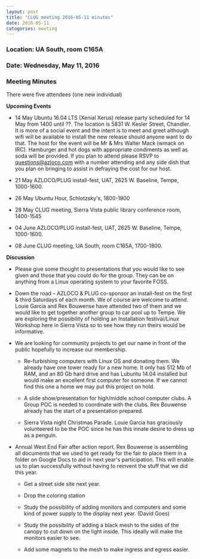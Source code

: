 ```yaml
---
layout: post
title: "CLUG meeting 2016-05-11 minutes"
date: 2016-05-11
catogories: meeting
---
```

### Location: UA South, room C165A

### Date: Wednesday, May 11, 2016

### Meeting Minutes

There were five attendees (one new individual)

**Upcoming Events**

 * 14 May Ubuntu 16.04 LTS (Xenial Xerus) release party scheduled for 14 May from 1400 until ??.  The location is 5831 W. Kesler Street, Chandler.  It is more of a social event and the intent is to meet and greet although wifi will be available to install the new release should anyone want to do that.  The host for the event will be Mr & Mrs Walter Mack  (wmack on IRC).  Hamburger and hot dogs with appropriate condiments as well as soda will be provided.  If you plan to attend please RSVP to questions@azloco.com with a number attending and any side dish that you plan on bringing to assist in defraying the cost for our host.
 
 * 21 May AZLOCO/PLUG install-fest, UAT, 2625 W. Baseline, Tempe, 1000-1600.
 
 * 26 May Ubuntu Hour, Schlotzsky's, 1800-1900
 
 * 28 May CLUG meeting, Sierra Vista public library conference room, 1400-1545
 
 * 04 June AZLOCO/PLUG install-fest, UAT, 2625 W. Baseline, Tempe, 1000-1600.
 
 * 08 June CLUG meeting, UA South, room C165A, 1700-1800.
  
 **Discussion**

  * Please give some thought to presentations that you would like to see given and those that you could do for the group.  They
  can be on anything from a Linux operating system to your favorite FOSS.

  * Down the road – AZLOCO & PLUG co-sponsor an install-fest on the first & third Saturdays of each month.  We of course are
  welcome to attend.  Louie Garcia and Rex Bouwense have attended two of them and we would like to get together another group
  to car pool up to Tempe.  We are exploring the possibility of holding an Installation festival/Linux Workshop here in Sierra
  Vista so to see how they run theirs would be informative.

  * We are looking for community projects to get our name in front of the public hopefully to increase our membership.
  
     * Re-furbishing computers with Linux OS and donating them.  We already have one tower ready for a new home.  It only has 512 Mb of RAM, and an 80 Gb hard drive and has Lubuntu 14.04 installed but would make an excellent first computer for someone.  If we cannot find this one a home we may put this project on hold.
    
     * A slide show/presentation for high/middle school computer clubs.  A Group POC is needed to coordinate with the clubs.  Rex Bouwense already has the start of a presentation prepared.

     * Sierra Vista night Christmas Parade.  Louie Garcia has graciously volunteered to be the POC since he has this innate desire to dress up as a penguin.
    
  * Annual West End Fair after action report.  Rex Bouwense is assembling all documents that we used to get ready for the fair to place them in a folder on Google Docs to aid in next year's participation.  This will enable us to plan successfully without having to reinvent the stuff that we did this year.
  
    * Get a street side site next year.
    
    * Drop the coloring station
    
    * Study the possibility of adding monitors and computers and some kind of power supply to the display next year.  (David Goes)
    
    * Study the possibility of adding a black mesh to the sides of the canopy to cut down on the light inside.  This ideally will make the monitors easier to see.
    
    * Add some magnets to the mesh to make ingress and egress easier.
  



